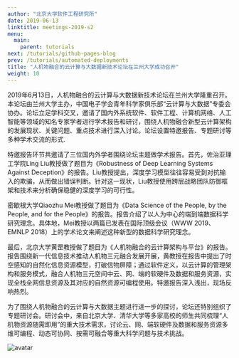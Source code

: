 ```yaml
---
author: "北京大学软件工程研究所"
date: 2019-06-13
linktitle: meetings-2019-s2
menu:
  main:
    parent: tutorials
next: /tutorials/github-pages-blog
prev: /tutorials/automated-deployments
title: "人机物融合的云计算与大数据新技术论坛在兰州大学成功召开"
weight: 10
---
```


2019年6月13日，人机物融合的云计算与大数据新技术论坛在兰州大学隆重召开。本论坛由兰州大学主办，中国电子学会青年科学家俱乐部“云计算与大数据”专委会协办。论坛立足学科交叉，邀请了国内外系统软件、软件工程、计算机网络、人工智能等领域的知名专家学者进行学术报告和研讨，围绕人机物融合新型云计算架构的发展现状、关键问题、重点技术进行深入讨论。论坛设置特邀报告、专题研讨等多种学术交流的形式.
<!--more-->
特邀报告环节共邀请了三位国内外学者围绕论坛主题做学术报告。首先，佐治亚理工学院Ling Liu教授做了题目为《Robustness of Deep Learning Systems Against Deception》的报告。Liu教授提出，深度学习模型往往容易受到对抗输入的欺骗，从而做出错误判断。针对这一现状，Liu教授使用跨层战略团队防御框架和技术来分析确保稳健的深度学习的可行性。

密歇根大学Qiaozhu Mei教授做了题目为《Data Science of the People, by the People, and for the People》的报告。报告介绍了以人为中心的端到端数据科学研究理念。具体地，Mei教授以两篇已发表在国际顶级会议（WWW 2019、EMNLP 2018）上的学术论文来阐述这种新型的数据科学研究理念。

最后，北京大学黄罡教授做了题目为《人机物融合的云计算架构与平台》的报告。报告围绕新一代信息技术推动人机物三元融合发展开展，黄教授在报告中提出了时空感知的自然化信息资源模型，打破信物屏障；通过软件定义，以云计算的管理架构和服务模式，融合人机物三元空间中云、网、端的软硬件及数据和服务资源，实现全栈全网信息资源及其对应的自然资源可编程使用。特邀报告深入浅出，现场反响热烈。

为了围绕人机物融合的云计算与大数据主题进行进一步的探讨，论坛还特别组织了专题研讨会。研讨会中，来自北京大学、清华大学等多家高校的师生共同梳理“人机物资源随需即用”的重大技术需求，讨论云、网、端软硬件及数据和服务资源多维可编程、动态可协同、按需可融合等重大科学问题与技术挑战。

![avatar](http://cdn.njuics.cn/img/2018yfb1004800.cn/hzkjdx.jpeg)